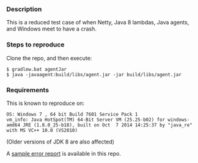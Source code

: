 ### Description

This is a reduced test case of when Netty, Java 8 lambdas, Java agents, and Windows
meet to have a crash.

### Steps to reproduce

Clone the repo, and then execute:

```
$ gradlew.bat agentJar
$ java -javaagent:build/libs/agent.jar -jar build/libs/agent.jar
```

### Requirements

This is known to reproduce on:

```
OS: Windows 7 , 64 bit Build 7601 Service Pack 1
vm_info: Java HotSpot(TM) 64-Bit Server VM (25.25-b02) for windows-amd64 JRE (1.8.0_25-b18), built on Oct  7 2014 14:25:37 by "java_re" with MS VC++ 10.0 (VS2010)
```

(Older versions of JDK 8 are also affected)

A [sample error report](https://github.com/gvsmirnov/netty-lambda-windows-crash/blob/master/hs_err_pid348.log) is available in this repo.
